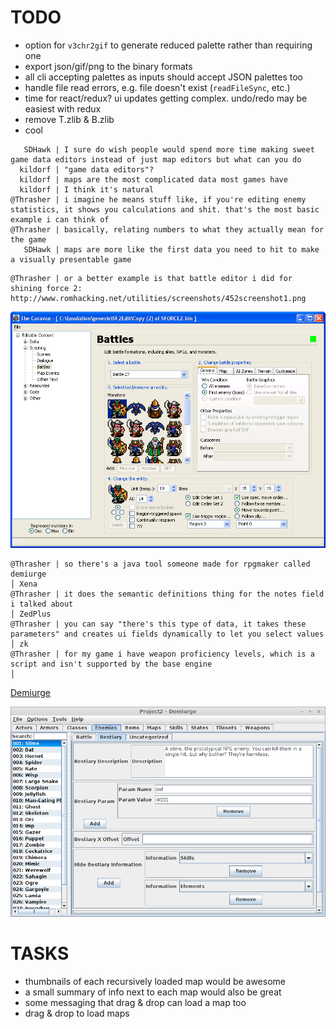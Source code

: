 # TODO

- option for `v3chr2gif` to generate reduced palette rather than requiring one
- export json/gif/png to the binary formats
- all cli accepting palettes as inputs should accept JSON palettes too
- handle file read errors, e.g. file doesn't exist (`readFileSync`, etc.)
- time for react/redux? ui updates getting complex. undo/redo may be easiest with redux
- remove T.zlib & B.zlib
- cool
```
   SDHawk | I sure do wish people would spend more time making sweet game data editors instead of just map editors but what can you do
  kildorf | "game data editors"?
  kildorf | maps are the most complicated data most games have
  kildorf | I think it's natural
@Thrasher | i imagine he means stuff like, if you're editing enemy statistics, it shows you calculations and shit. that's the most basic example i can think of
@Thrasher | basically, relating numbers to what they actually mean for the game
   SDHawk | maps are more like the first data you need to hit to make a visually presentable game
```

```
@Thrasher | or a better example is that battle editor i did for shining force 2: http://www.romhacking.net/utilities/screenshots/452screenshot1.png
```

![alt text](/img/inspiration/thrasher-battle-editor-for-shining-force-2.png?raw=true "a screenshot of Thrasher's battle editor for Shining Force 2")

```
@Thrasher | so there's a java tool someone made for rpgmaker called demiurge                                                                                                                                                               │ Xena
@Thrasher | it does the semantic definitions thing for the notes field i talked about                                                                                                                                                      │ ZedPlus
@Thrasher | you can say "there's this type of data, it takes these parameters" and creates ui fields dynamically to let you select values                                                                                                  │ zk
@Thrasher | for my game i have weapon proficiency levels, which is a script and isn't supported by the base engine                                                                                                                         │
```

[Demiurge](http://forums.rpgmakerweb.com/index.php?/topic/40752-demiurge-a-notes-manager-and-extensible-database-updated-to-v11/)

![alt text](/img/inspiration/demiurge-v1.1.png?raw=true "a screenshot of Enelvon's Demiurge for RPGMaker")

# TASKS

- thumbnails of each recursively loaded map would be awesome
- a small summary of info next to each map would also be great
- some messaging that drag & drop can load a map too
- drag & drop to load maps
